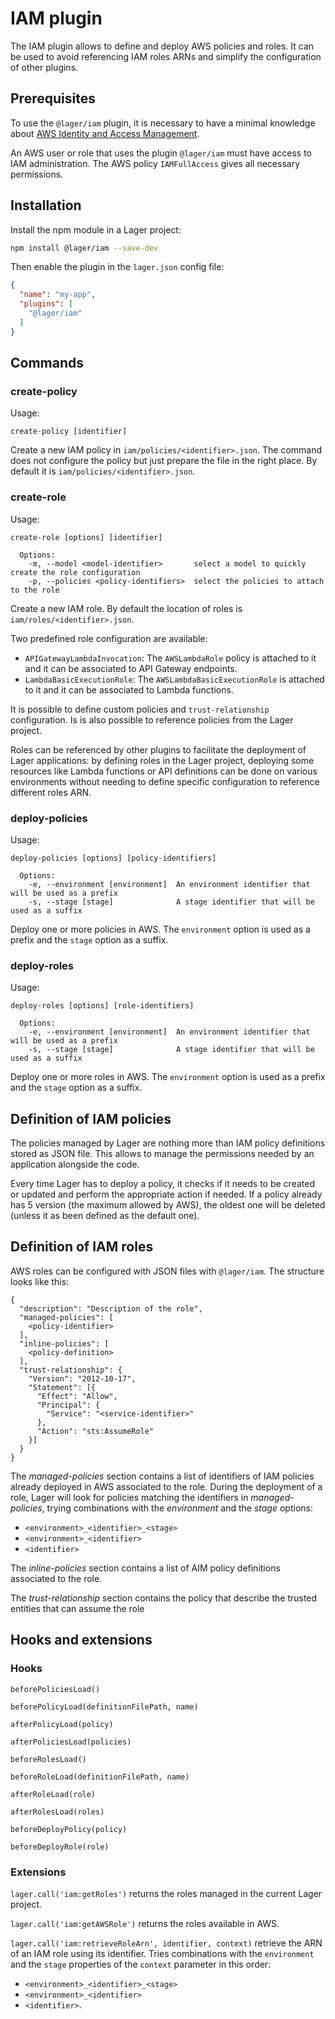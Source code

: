# IAM plugin

The IAM plugin allows to define and deploy AWS policies and roles. It can be used to avoid referencing IAM roles ARNs and
simplify the configuration of other plugins.

## Prerequisites

To use the `@lager/iam` plugin, it is necessary to have a minimal knowledge about [AWS Identity and Access Management](https://aws.amazon.com/iam/).

An AWS user or role that uses the plugin `@lager/iam` must have access to IAM administration. The AWS policy `IAMFullAccess`
gives all necessary permissions.

## Installation

Install the npm module in a Lager project:

```bash
npm install @lager/iam --save-dev
```

Then enable the plugin in the `lager.json` config file:

```json
{
  "name": "my-app",
  "plugins": [
    "@lager/iam"
  ]
}
```

## Commands

### create-policy

Usage:

```
create-policy [identifier]
```

Create a new IAM policy in `iam/policies/<identifier>.json`. The command does not configure the policy but just prepare the
file in the right place. By default it is `iam/policies/<identifier>.json`.

### create-role

Usage:

```
create-role [options] [identifier]

  Options:
    -m, --model <model-identifier>       select a model to quickly create the role configuration
    -p, --policies <policy-identifiers>  select the policies to attach to the role
```

Create a new IAM role. By default the location of roles is `iam/roles/<identifier>.json`.

Two predefined role configuration are available:

 *   `APIGatewayLambdaInvocation`: The `AWSLambdaRole` policy is attached to it and it can be associated to API Gateway
     endpoints.
 *   `LambdaBasicExecutionRole`: The `AWSLambdaBasicExecutionRole` is attached to it and it can be associated to Lambda
     functions.

It is possible to define custom policies and `trust-relationship` configuration. Is is also possible to reference
policies from the Lager project.

Roles can be referenced by other plugins to facilitate the deployment of Lager applications: by defining roles in the Lager
project, deploying some resources like Lambda functions or API definitions can be done on various environments without
needing to define specific configuration to reference different roles ARN.

### deploy-policies

Usage:

```
deploy-policies [options] [policy-identifiers]

  Options:
    -e, --environment [environment]  An environment identifier that will be used as a prefix
    -s, --stage [stage]              A stage identifier that will be used as a suffix
```

Deploy one or more policies in AWS. The `environment` option is used as a prefix and the `stage` option as a suffix.

### deploy-roles

Usage:

```
deploy-roles [options] [role-identifiers]

  Options:
    -e, --environment [environment]  An environment identifier that will be used as a prefix
    -s, --stage [stage]              A stage identifier that will be used as a suffix
```

Deploy one or more roles in AWS. The `environment` option is used as a prefix and the `stage` option as a suffix.

## Definition of IAM policies

The policies managed by Lager are nothing more than IAM policy definitions stored as JSON file. This allows to manage the
permissions needed by an application alongside the code.

Every time Lager has to deploy a policy, it checks if it needs to be created or updated and perform the appropriate action
if needed. If a policy already has 5 version (the maximum allowed by AWS), the oldest one will be deleted (unless it as been
defined as the default one).

## Definition of IAM roles

AWS roles can be configured with JSON files with `@lager/iam`. The structure looks like this:

```
{
  "description": "Description of the role",
  "managed-policies": [
    <policy-identifier>
  ],
  "inline-policies": [
    <policy-definition>
  ],
  "trust-relationship": {
    "Version": "2012-10-17",
    "Statement": [{
      "Effect": "Allow",
      "Principal": {
        "Service": "<service-identifier>"
      },
      "Action": "sts:AssumeRole"
    }]
  }
}
```

The *managed-policies* section contains a list of identifiers of IAM policies already deployed in AWS associated to the role.
During the deployment of a role, Lager will look for policies matching the identifiers in *managed-policies*, trying
combinations with the *environment* and the *stage* options:

*   `<environment>_<identifier>_<stage>`
*   `<environment>_<identifier>`
*   `<identifier>`

The *inline-policies* section contains a list of AIM policy definitions associated to the role.

The *trust-relationship* section contains the policy that describe the trusted entities that can assume the role

## Hooks and extensions

### Hooks

`beforePoliciesLoad()`

`beforePolicyLoad(definitionFilePath, name)`

`afterPolicyLoad(policy)`

`afterPoliciesLoad(policies)`

`beforeRolesLoad()`

`beforeRoleLoad(definitionFilePath, name)`

`afterRoleLoad(role)`

`afterRolesLoad(roles)`

`beforeDeployPolicy(policy)`

`beforeDeployRole(role)`

### Extensions

`lager.call('iam:getRoles')` returns the roles managed in the current Lager project.

`lager.call('iam:getAWSRole')` returns the roles available in AWS.

`lager.call('iam:retrieveRoleArn', identifier, context)` retrieve the ARN of an IAM role using its identifier. Tries
combinations with the `environment` and the `stage` properties of the `context` parameter in this order:

*   `<environment>_<identifier>_<stage>`
*   `<environment>_<identifier>`
*   `<identifier>`.
